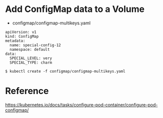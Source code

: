 # Add ConfigMap data to a Volume

* configmap/configmap-multikeys.yaml
```
apiVersion: v1
kind: ConfigMap
metadata:
  name: special-config-12
  namespace: default
data:
  SPECIAL_LEVEL: very
  SPECIAL_TYPE: charm
```

```
$ kubectl create -f configmap/configmap-multikeys.yaml
```

# Reference
https://kubernetes.io/docs/tasks/configure-pod-container/configure-pod-configmap/
